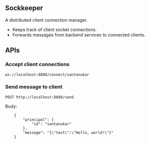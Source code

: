 ## Sockkeeper 

A distributed client connection manager.

- Keeps track of client socket connections.
- Forwards messages from backend services to connected clients.

## APIs
### Accept client connections

`ws://localhost:8888/connect/santanukar`

### Send message to client 
    
`POST http://localhost:8888/send`


Body:

```
    {
        "principal": {
            "id": "santanukar"
        },
        "message": "{\"text\":\"Hello, world!\"}"
    }
```

